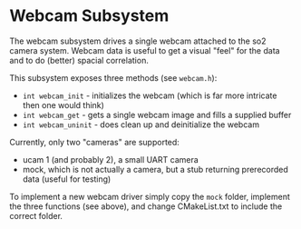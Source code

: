 Webcam Subsystem
================

The webcam subsystem drives a single webcam attached to the so2 camera
system. Webcam data is useful to get a visual "feel" for the data and
to do (better) spacial correlation.

This subsystem exposes three methods (see `webcam.h`):

* ``int webcam_init`` - initializes the webcam (which is far more intricate then one would think)
* ``int webcam_get`` - gets a single webcam image and fills a supplied buffer
* ``int webcam_uninit`` - does clean up and deinitialize the webcam

Currently, only two "cameras" are supported:

* ucam 1 (and probably 2), a small UART camera
* mock, which is not actually a camera, but a stub returning
prerecorded data (useful for testing)

To implement a new webcam driver simply copy the `mock` folder,
implement the three functions (see above), and change CMakeList.txt
to include the correct folder.

